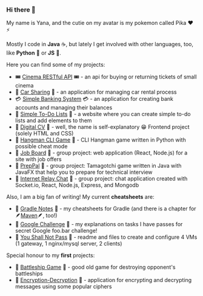 ### Hi there 👋

My name is Yana, and the cutie on my avatar is my pokemon called Pika :heart: :zap:

Mostly I code in **Java** ☕️, but lately I get involved with other languages, too, like **Python** 🐍 or **JS** 💛.

Here you can find some of my projects:

- :tickets: [Cinema RESTful API](https://github.com/yanamlnk/cinema-rest-api) :tickets: - an api for buying or returning tickets of small cinema 
- :blue_car: [Car Sharing](https://github.com/yanamlnk/car-sharing) :blue_car: - an application for managing car rental process 
- :credit_card: [Simple Banking System](https://github.com/yanamlnk/simple-banking-system) :credit_card: - an application for creating bank accounts and managing their balances
- :black_heart: [Simple To-Do Lists](https://github.com/yanamlnk/simple-todo-lists) :black_heart: - a website where you can create simple to-do lists and add elements to them
- 👾 [Digital CV](https://github.com/yanamlnk/digital-cv) 👾 - well, the name is self-explanatory 😁 Frontend project (solely HTML and CSS)
- 📝 [Hangman CLI Game](https://github.com/yanamlnk/hangman) 📝 - CLI Hangman game written in Python with possible cheat mode
- 📰 [Job Board](https://github.com/yanamlnk/job-board) 📰 - group project: web application (React, Node.js) for a site with job offers
- 🐳 [PrepPal](https://github.com/yanamlnk/interview-tamagotchi) 🐳 - group project: Tamagotchi game written in Java with JavaFX that help you to prepare for technical interview
- 📲 [Internet Relay Chat](https://github.com/yanamlnk/irc-server) 📲 - group project: chat application created with Socket.io, React, Node.js, Express, and Mongodb

Also, I am a big fan of writing! My current **cheatsheets** are:

- :elephant: [Gradle Notes](https://github.com/yanamlnk/gradle-notes) :elephant: - my cheatsheets for Gradle (and there is a chapter for :feather:[Maven](https://github.com/yanamlnk/gradle-notes/blob/main/contents/12-maven-notes/README.md):feather:, too!)
- :rabbit: [Google Challenge](https://github.com/yanamlnk/google-challenge) :rabbit: - my explanations on tasks I have passes for secret Google foo.bar challenge!
- 🔧 [You Shall Not Pass](https://github.com/yanamlnk/you-shall-not-pass) 🔧 - readme and files to create and configure 4 VMs (1 gateway, 1 nginx/mysql server, 2 clients)

Special honour to my **first** projects:
- :ship: [Battleship Game](https://github.com/yanamlnk/java-for-beginners/tree/main/battleship) :ship: - good old game for destroying opponent's battleships
- :closed_lock_with_key: [Encryption-Decryption](https://github.com/yanamlnk/java-for-beginners/tree/main/encryption-decryption) :closed_lock_with_key: - application for encrypting and decrypting messages using some popular ciphers

